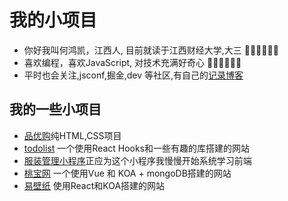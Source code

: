 
# 我的小项目


- 你好我叫何鸿凯，江西人, 目前就读于江西财经大学,大三  🧑‍🎓🧑‍🎓🧑‍🎓
- 喜欢编程，喜欢JavaScript, 对技术充满好奇心 👨‍💻👨‍💻👨‍💻
- 平时也会关注,jsconf,掘金,dev 等社区,有自己的[记录博客](https://todo-list-1g37sevwbeafd7d5-1306413829.tcloudbaseapp.com/)


## 我的一些小项目

- [品优购](https://mark129428.github.io/pinyougou/)纯HTML,CSS项目
- [todolist](https://mark129428.github.io/todolist) 一个使用React Hooks和一些有趣的库搭建的网站
- [服装管理小程序](https://gitee.com/LYL200909/software-exercise)正应为这个小程序我慢慢开始系统学习前端
- [桃宝网](https://gitee.com/he-hongkai/vue_mall_fullstack) 一个使用Vue 和 KOA + mongoDB搭建的网站 
- [易壁纸](https://gitee.com/he-hongkai/yi_wallpaper) 使用React和KOA搭建的网站